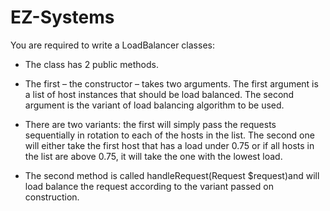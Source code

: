 # EZ-Systems

You are required to write a LoadBalancer classes:

* The class has 2 public methods.

* The first – the constructor – takes two arguments. The first argument is a list of host
instances that should be load balanced. The second argument is the variant of load
balancing algorithm to be used.

* There are two variants: the first will simply pass the requests sequentially in rotation to each
of the hosts in the list. The second one will either take the first host that has a load under
0.75 or if all hosts in the list are above 0.75, it will take the one with the lowest load.

* The second method is called handleRequest(Request $request)and will load balance
the request according to the variant passed on construction.
